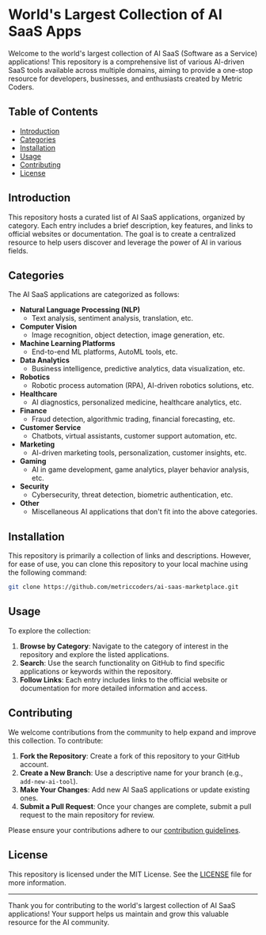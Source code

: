 # World's Largest Collection of AI SaaS Apps

Welcome to the world's largest collection of AI SaaS (Software as a Service) applications! This repository is a comprehensive list of various AI-driven SaaS tools available across multiple domains, aiming to provide a one-stop resource for developers, businesses, and enthusiasts created by Metric Coders.

## Table of Contents

- [Introduction](#introduction)
- [Categories](#categories)
- [Installation](#installation)
- [Usage](#usage)
- [Contributing](#contributing)
- [License](#license)
  
## Introduction

This repository hosts a curated list of AI SaaS applications, organized by category. Each entry includes a brief description, key features, and links to official websites or documentation. The goal is to create a centralized resource to help users discover and leverage the power of AI in various fields.

## Categories

The AI SaaS applications are categorized as follows:

- **Natural Language Processing (NLP)**
  - Text analysis, sentiment analysis, translation, etc.
- **Computer Vision**
  - Image recognition, object detection, image generation, etc.
- **Machine Learning Platforms**
  - End-to-end ML platforms, AutoML tools, etc.
- **Data Analytics**
  - Business intelligence, predictive analytics, data visualization, etc.
- **Robotics**
  - Robotic process automation (RPA), AI-driven robotics solutions, etc.
- **Healthcare**
  - AI diagnostics, personalized medicine, healthcare analytics, etc.
- **Finance**
  - Fraud detection, algorithmic trading, financial forecasting, etc.
- **Customer Service**
  - Chatbots, virtual assistants, customer support automation, etc.
- **Marketing**
  - AI-driven marketing tools, personalization, customer insights, etc.
- **Gaming**
  - AI in game development, game analytics, player behavior analysis, etc.
- **Security**
  - Cybersecurity, threat detection, biometric authentication, etc.
- **Other**
  - Miscellaneous AI applications that don't fit into the above categories.

## Installation

This repository is primarily a collection of links and descriptions. However, for ease of use, you can clone this repository to your local machine using the following command:

```bash
git clone https://github.com/metriccoders/ai-saas-marketplace.git
```

## Usage

To explore the collection:

1. **Browse by Category**: Navigate to the category of interest in the repository and explore the listed applications.
2. **Search**: Use the search functionality on GitHub to find specific applications or keywords within the repository.
3. **Follow Links**: Each entry includes links to the official website or documentation for more detailed information and access.

## Contributing

We welcome contributions from the community to help expand and improve this collection. To contribute:

1. **Fork the Repository**: Create a fork of this repository to your GitHub account.
2. **Create a New Branch**: Use a descriptive name for your branch (e.g., `add-new-ai-tool`).
3. **Make Your Changes**: Add new AI SaaS applications or update existing ones.
4. **Submit a Pull Request**: Once your changes are complete, submit a pull request to the main repository for review.

Please ensure your contributions adhere to our [contribution guidelines](CONTRIBUTING.md).

## License

This repository is licensed under the MIT License. See the [LICENSE](LICENSE) file for more information.


---

Thank you for contributing to the world's largest collection of AI SaaS applications! Your support helps us maintain and grow this valuable resource for the AI community.
